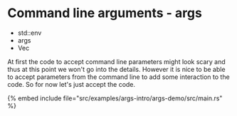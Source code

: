 # Command line arguments - args

* std::env
* args
* Vec

At first the code to accept command line parameters might look scary and thus at this point we won't go into the details.
However it is nice to be able to accept parameters from the command line to add some interaction to the code.
So for now let's just accept the code.

{% embed include file="src/examples/args-intro/args-demo/src/main.rs" %}


